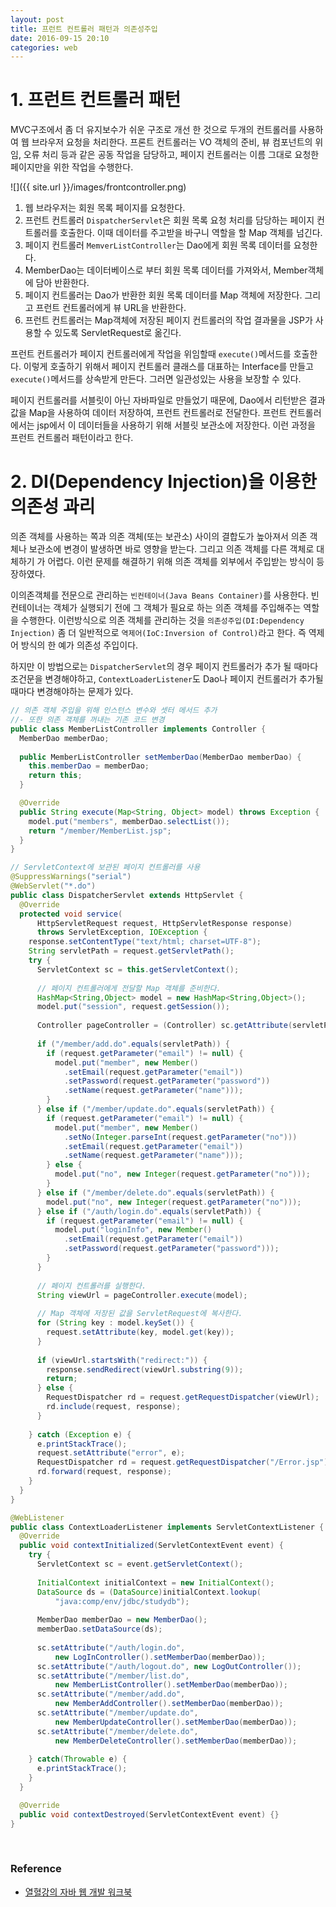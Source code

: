 ```yaml
---
layout: post
title: 프런트 컨트롤러 패턴과 의존성주입
date: 2016-09-15 20:10
categories: web
---
```



# 1. 프런트 컨트롤러 패턴

MVC구조에서 좀 더 유지보수가 쉬운 구조로 개선 한 것으로 두개의 컨트롤러를 사용하여 웹 브라우저 요청을 처리한다. 프론트 컨트롤러는 VO 객체의 준비, 뷰 컴포넌트의 위임, 오류 처리 등과 같은 공동 작업을 담당하고, 페이지 컨트롤러는 이름 그대로 요청한 페이지만을 위한 작업을 수행한다.


![]({{ site.url }}/images/frontcontroller.png)

1. 웹 브라우저는 회원 목록 페이지를 요청한다.
2. 프런트 컨트롤러 `DispatcherServlet`은 회원 목록 요청 처리를 담당하는 페이지 컨트롤러를 호출한다. 이때 데이터를 주고받을 바구니 역할을 할 Map 객체를 넘긴다.
3. 페이지 컨트롤러 `MemverListController`는 Dao에게 회원 목록 데이터를 요청한다.
4. MemberDao는 데이터베이스로 부터 회원 목록 데이터를 가져와서, Member객체에 담아 반환한다.
5. 페이지 컨트롤러는 Dao가 반환한 회원 목록 데이터를 Map 객체에 저장한다. 그리고 프런트 컨트롤러에게 뷰 URL을 반환한다.
6. 프런트 컨트롤러는 Map객체에 저장된 페이지 컨트롤러의 작업 결과물을 JSP가 사용할 수 있도록 ServletRequest로 옮긴다.


프런트 컨트롤러가 페이지 컨트롤러에게 작업을 위임할때 `execute()`메서드를 호출한다. 이렇게 호출하기 위해서 페이지 컨트롤러 클래스를 대표하는 Interface를 만들고 `execute()`메서드를 상속받게 만든다. 그러면 일관성있는 사용을 보장할 수 있다.

페이지 컨트롤러를 서블릿이 아닌 자바파일로 만들었기 때문에, Dao에서 리턴받은 결과값을 Map을 사용하여 데이터 저장하여, 프런트 컨트롤러로 전달한다. 프런트 컨트롤러에서는 jsp에서 이 데이터들을 사용하기 위해 서블릿 보관소에 저장한다. 이런 과정을 프런트 컨트롤러 패턴이라고 한다. <br/>


# 2. DI(Dependency Injection)을 이용한 의존성 과리

의존 객체를 사용하는 쪽과 의존 객체(또는 보관소) 사이의 결합도가 높아져서 의존 객체나 보관소에 변경이 발생하면 바로 영향을 받는다. 그리고 의존 객체를 다른 객체로 대체하기 가 어렵다. 이런 문제를 해결하기 위해 의존 객체를 외부에서 주입받는 방식이 등장하였다.

이의존객체를 전문으로 관리하는 `빈컨테이너(Java Beans Container)`를 사용한다. 빈컨테이너는 객체가 실행되기 전에 그 객체가 필요로 하는 의존 객체를 주입해주는 역할을 수행한다. 이런방식으로 의존 객체를 관리하는 것을 `의존성주입(DI:Dependency Injection)` 좀 더 일반적으로 `역제어(IoC:Inversion of Control)`라고 한다. 즉 역제어 방식의 한 예가 의존성 주입이다.

하지만 이 방법으로는 `DispatcherServlet`의 경우 페이지 컨트롤러가 추가 될 때마다 조건문을 변경해야하고, `ContextLoaderListener`도 Dao나 페이지 컨트롤러가 추가될 때마다 변경해야하는 문제가 있다.
<br/>

```java
// 의존 객체 주입을 위해 인스턴스 변수와 셋터 메서드 추가
//- 또한 의존 객체를 꺼내는 기존 코드 변경
public class MemberListController implements Controller {
  MemberDao memberDao;
  
  public MemberListController setMemberDao(MemberDao memberDao) {
    this.memberDao = memberDao;
    return this;
  }

  @Override
  public String execute(Map<String, Object> model) throws Exception {
    model.put("members", memberDao.selectList());
    return "/member/MemberList.jsp";
  }
}
```
```java
// ServletContext에 보관된 페이지 컨트롤러를 사용
@SuppressWarnings("serial")
@WebServlet("*.do")
public class DispatcherServlet extends HttpServlet {
  @Override
  protected void service(
      HttpServletRequest request, HttpServletResponse response)
      throws ServletException, IOException {
    response.setContentType("text/html; charset=UTF-8");
    String servletPath = request.getServletPath();
    try {
      ServletContext sc = this.getServletContext();
      
      // 페이지 컨트롤러에게 전달할 Map 객체를 준비한다. 
      HashMap<String,Object> model = new HashMap<String,Object>();
      model.put("session", request.getSession());
      
      Controller pageController = (Controller) sc.getAttribute(servletPath);
      
      if ("/member/add.do".equals(servletPath)) {
        if (request.getParameter("email") != null) {
          model.put("member", new Member()
            .setEmail(request.getParameter("email"))
            .setPassword(request.getParameter("password"))
            .setName(request.getParameter("name")));
        }
      } else if ("/member/update.do".equals(servletPath)) {
        if (request.getParameter("email") != null) {
          model.put("member", new Member()
            .setNo(Integer.parseInt(request.getParameter("no")))
            .setEmail(request.getParameter("email"))
            .setName(request.getParameter("name")));
        } else {
          model.put("no", new Integer(request.getParameter("no")));
        }
      } else if ("/member/delete.do".equals(servletPath)) {
        model.put("no", new Integer(request.getParameter("no")));
      } else if ("/auth/login.do".equals(servletPath)) {
        if (request.getParameter("email") != null) {
          model.put("loginInfo", new Member()
            .setEmail(request.getParameter("email"))
            .setPassword(request.getParameter("password")));
        }
      }
      
      // 페이지 컨트롤러를 실행한다.
      String viewUrl = pageController.execute(model);
      
      // Map 객체에 저장된 값을 ServletRequest에 복사한다.
      for (String key : model.keySet()) {
        request.setAttribute(key, model.get(key));
      }
      
      if (viewUrl.startsWith("redirect:")) {
        response.sendRedirect(viewUrl.substring(9));
        return;
      } else {
        RequestDispatcher rd = request.getRequestDispatcher(viewUrl);
        rd.include(request, response);
      }
      
    } catch (Exception e) {
      e.printStackTrace();
      request.setAttribute("error", e);
      RequestDispatcher rd = request.getRequestDispatcher("/Error.jsp");
      rd.forward(request, response);
    }
  }
}
```

```java
@WebListener
public class ContextLoaderListener implements ServletContextListener {
  @Override
  public void contextInitialized(ServletContextEvent event) {
    try {
      ServletContext sc = event.getServletContext();
      
      InitialContext initialContext = new InitialContext();
      DataSource ds = (DataSource)initialContext.lookup(
          "java:comp/env/jdbc/studydb");
      
      MemberDao memberDao = new MemberDao();
      memberDao.setDataSource(ds);
      
      sc.setAttribute("/auth/login.do", 
          new LogInController().setMemberDao(memberDao));
      sc.setAttribute("/auth/logout.do", new LogOutController());
      sc.setAttribute("/member/list.do", 
          new MemberListController().setMemberDao(memberDao));
      sc.setAttribute("/member/add.do", 
          new MemberAddController().setMemberDao(memberDao));
      sc.setAttribute("/member/update.do", 
          new MemberUpdateController().setMemberDao(memberDao));
      sc.setAttribute("/member/delete.do", 
          new MemberDeleteController().setMemberDao(memberDao));
      
    } catch(Throwable e) {
      e.printStackTrace();
    }
  }

  @Override
  public void contextDestroyed(ServletContextEvent event) {}
}
```
<br/>


### Reference
* [열혈강의 자바 웹 개발 워크북](http://www.yes24.com/24/Goods/13159413?Acode=101)



